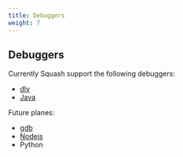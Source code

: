 ```yaml
---
title: Debuggers
weight: 7
---
```

## Debuggers

Currently Squash support the following debuggers:
  - [dlv](https://github.com/derekparker/delve)
  - [Java](http://docs.oracle.com/javase/7/docs/technotes/guides/jpda/jdwp-spec.html)

Future planes:
  - [gdb](../docs/debuggers/gdb)
  - [Nodejs](https://nodejs.org/api/debugger.html)
  - Python

